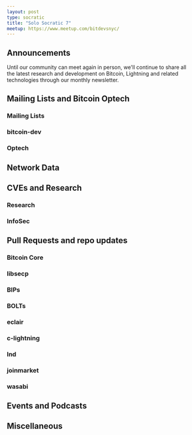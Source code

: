 ```yaml
---
layout: post
type: socratic
title: "Solo Socratic 7"
meetup: https://www.meetup.com/bitdevsnyc/
---
```


## Announcements

Until our community can meet again in person, we'll continue to share all the
latest research and development on Bitcoin, Lightning and related technologies
through our monthly newsletter.

## Mailing Lists and Bitcoin Optech


### Mailing Lists


### bitcoin-dev


### Optech


## Network Data


## CVEs and Research


### Research


### InfoSec


## Pull Requests and repo updates


### Bitcoin Core


### libsecp


### BIPs


### BOLTs


### eclair


### c-lightning


### lnd


### joinmarket


### wasabi


## Events and Podcasts


## Miscellaneous

